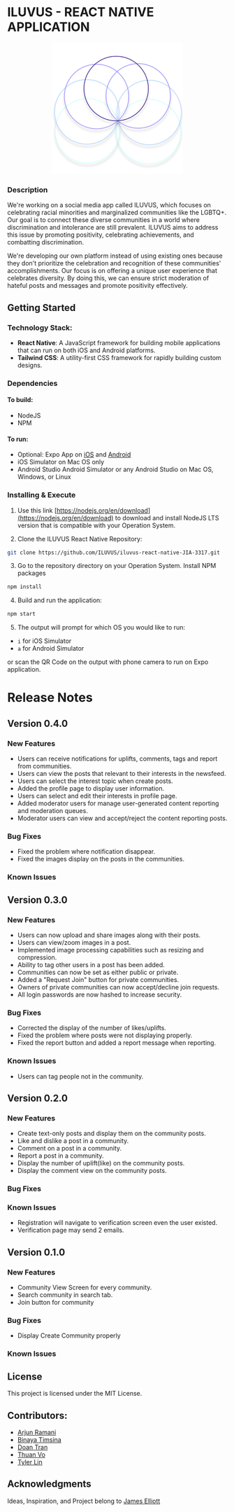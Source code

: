 # ILUVUS - REACT NATIVE APPLICATION

<p align="center">
<img src="./img/icon.png" width="300" height="auto" />
</p>

### Description

We're working on a social media app called ILUVUS, which focuses on celebrating racial minorities and marginalized communities like the LGBTQ+. Our goal is to connect these diverse communities in a world where discrimination and intolerance are still prevalent. ILUVUS aims to address this issue by promoting positivity, celebrating achievements, and combatting discrimination.

We're developing our own platform instead of using existing ones because they don't prioritize the celebration and recognition of these communities' accomplishments. Our focus is on offering a unique user experience that celebrates diversity. By doing this, we can ensure strict moderation of hateful posts and messages and promote positivity effectively.

## Getting Started

### Technology Stack:

-   **React Native**: A JavaScript framework for building mobile applications that can run on both iOS and Android platforms.
-   **Tailwind CSS**: A utility-first CSS framework for rapidly building custom designs.

### Dependencies

#### To build:

-   NodeJS
-   NPM

#### To run:

-   Optional: Expo App on [iOS](https://apps.apple.com/us/app/expo-go/id982107779) and [Android](https://play.google.com/store/apps/details?id=host.exp.exponent&hl=en_US&gl=US&pli=1)
-   iOS Simulator on Mac OS only
-   Android Studio Android Simulator or any Android Studio on Mac OS, Windows, or Linux

### Installing & Execute

1. Use this link [https://nodejs.org/en/download](https://nodejs.org/en/download) to download and install NodeJS LTS version that is compatible with your Operation System.

2. Clone the ILUVUS React Native Repository:

```bash
git clone https://github.com/ILUVUS/iluvus-react-native-JIA-3317.git
```

3. Go to the repository directory on your Operation System. Install NPM packages

```bash
npm install
```

4. Build and run the application:

```bash
npm start
```

5. The output will prompt for which OS you would like to run:

-   `i` for iOS Simulator
-   `a` for Android Simulator

or scan the QR Code on the output with phone camera to run on Expo application.

# Release Notes

## Version 0.4.0

### New Features

-   Users can receive notifications for uplifts, comments, tags and report from communities.
-   Users can view the posts that relevant to their interests in the newsfeed.
-   Users can select the interest topic when create posts.
-   Added the profile page to display user information.
-   Users can select and edit their interests in profile page.
-   Added moderator users for manage user-generated content reporting and moderation queues.
-   Moderator users can view and accept/reject the content reporting posts.

### Bug Fixes

-   Fixed the problem where notification disappear.
-   Fixed the images display on the posts in the communities.

### Known Issues

## Version 0.3.0

### New Features

-   Users can now upload and share images along with their posts.
-   Users can view/zoom images in a post.
-   Implemented image processing capabilities such as resizing and compression.
-   Ability to tag other users in a post has been added.
-   Communities can now be set as either public or private.
-   Added a "Request Join" button for private communities.
-   Owners of private communities can now accept/decline join requests.
-   All login passwords are now hashed to increase security.

### Bug Fixes

-   Corrected the display of the number of likes/uplifts.
-   Fixed the problem where posts were not displaying properly.
-   Fixed the report button and added a report message when reporting.

### Known Issues

-   Users can tag people not in the community.

## Version 0.2.0

### New Features

-   Create text-only posts and display them on the community posts.
-   Like and dislike a post in a community.
-   Comment on a post in a community.
-   Report a post in a community.
-   Display the number of uplift(like) on the community posts.
-   Display the comment view on the community posts.

### Bug Fixes

### Known Issues

-   Registration will navigate to verification screen even the user existed.
-   Verification page may send 2 emails.

## Version 0.1.0

### New Features

-   Community View Screen for every community.
-   Search community in search tab.
-   Join button for community

### Bug Fixes

-   Display Create Community properly

### Known Issues

## License

This project is licensed under the MIT License.

## Contributors:

-   [Arjun Ramani](#)
-   [Binaya Timsina](#)
-   [Doan Tran](#)
-   [Thuan Vo](#)
-   [Tyler Lin](#)

## Acknowledgments

Ideas, Inspiration, and Project belong to [James Elliott](#)
